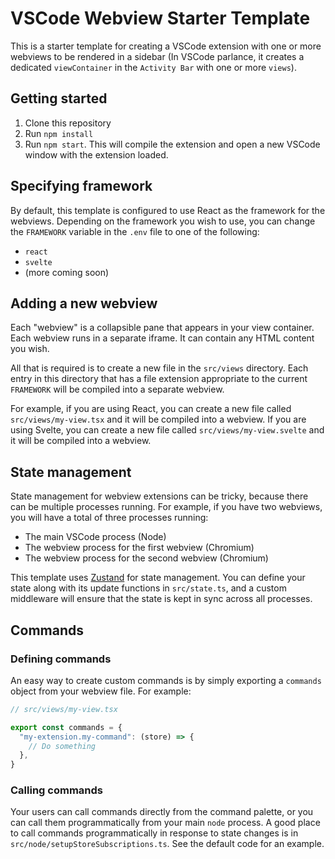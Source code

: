 # VSCode Webview Starter Template

This is a starter template for creating a VSCode extension with one or more webviews to be rendered in a sidebar (In VSCode parlance, it creates a dedicated `viewContainer` in the `Activity Bar` with one or more `views`).

## Getting started

1. Clone this repository
2. Run `npm install`
3. Run `npm start`. This will compile the extension and open a new VSCode window with the extension loaded.

## Specifying framework

By default, this template is configured to use React as the framework for the webviews. Depending on the framework you wish to use, you can change the `FRAMEWORK` variable in the `.env` file to one of the following:

- `react`
- `svelte`
- (more coming soon)

## Adding a new webview

Each "webview" is a collapsible pane that appears in your view container. Each webview runs in a separate iframe. It can contain any HTML content you wish.

All that is required is to create a new file in the `src/views` directory. Each entry in this directory that has a file extension appropriate to the current `FRAMEWORK` will be compiled into a separate webview.

For example, if you are using React, you can create a new file called `src/views/my-view.tsx` and it will be compiled into a webview. If you are using Svelte, you can create a new file called `src/views/my-view.svelte` and it will be compiled into a webview.

## State management

State management for webview extensions can be tricky, because there can be multiple processes running. For example, if you have two webviews, you will have a total of three processes running:

- The main VSCode process (Node)
- The webview process for the first webview (Chromium)
- The webview process for the second webview (Chromium)

This template uses [Zustand](https://github.com/pmndrs/zustand) for state management. You can define your state along with its update functions in `src/state.ts`, and a custom middleware will ensure that the state is kept in sync across all processes.

## Commands

### Defining commands

An easy way to create custom commands is by simply exporting a `commands` object from your webview file. For example:

```ts
// src/views/my-view.tsx

export const commands = {
  "my-extension.my-command": (store) => {
    // Do something
  },
}
```

### Calling commands

Your users can call commands directly from the command palette, or you can call them programmatically from your main `node` process. A good place to call commands programmatically in response to state changes is in `src/node/setupStoreSubscriptions.ts`. See the default code for an example.
